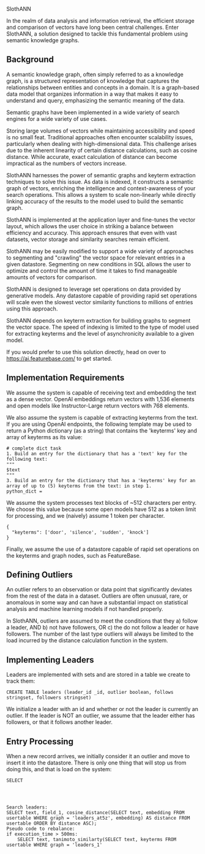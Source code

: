 SlothANN

In the realm of data analysis and information retrieval, the efficient storage and comparison of vectors have long been central challenges. Enter SlothANN, a solution designed to tackle this fundamental problem using semantic knowledge graphs.

## Background
A semantic knowledge graph, often simply referred to as a knowledge graph, is a structured representation of knowledge that captures the relationships between entities and concepts in a domain. It is a graph-based data model that organizes information in a way that makes it easy to understand and query, emphasizing the semantic meaning of the data.

Semantic graphs have been implemented in a wide variety of search engines for a wide variety of use cases.

Storing large volumes of vectors while maintaining accessibility and speed is no small feat. Traditional approaches often encounter scalability issues, particularly when dealing with high-dimensional data. This challenge arises due to the inherent linearity of certain distance calculations, such as cosine distance. While accurate, exact calculation of distance can become impractical as the numbers of vectors increase.

SlothANN harnesses the power of semantic graphs and keyterm extraction techniques to solve this issue. As data is indexed, it constructs a semantic graph of vectors, enriching the intelligence and context-awareness of your search operations. This allows a system to scale non-linearly while directly linking accuracy of the results to the model used to build the semantic graph.

SlothANN is implemented at the application layer and fine-tunes the vector layout, which allows the user choice in striking a balance between efficiency and accuracy. This approach ensures that even with vast datasets, vector storage and similarity searches remain efficient.

SlothANN may be easily modified to support a wide variety of approaches to segmenting and "crawling" the vector space for relevant entries in a given datastore. Segmenting on new conditions in SQL allows the user to optimize and control the amount of time it takes to find manageable amounts of vectors for comparison.

SlothANN is designed to leverage set operations on data provided by generative models. Any datastore capable of providing rapid set operations will scale even the slowest vector similarity functions to millions of entries using this approach.

SlothANN depends on keyterm extraction for building graphs to segment the vector space. The speed of indexing is limited to the type of model used for extracting keyterms and the level of asynchronicity available to a given model.

If you would prefer to use this solution directly, head on over to https://ai.featurebase.com/ to get started.

## Implementation Requirements
We assume the system is capable of receiving text and embedding the text as a dense vector. OpenAI embeddings return vectors with 1,536 elements and open models like Instructor-Large return vectors with 768 elements.

We also assume the system is capable of extracting keyterms from the text. If you are using OpenAI endpoints, the following template may be used to return a Python dictionary (as a string) that contains the 'keyterms' key and array of keyterms as its value:

```
# complete dict task
1. Build an entry for the dictionary that has a 'text' key for the following text:
"""
$text
"""
3. Build an entry for the dictionary that has a 'keyterms' key for an array of up to (5) keyterms from the text: in step 1.
python_dict =
```

We assume the system processes text blocks of ~512 characters per entry. We choose this value because some open models have 512 as a token limit for processing, and we (naively) assume 1 token per character.

```
{
  "keyterms": ['door', 'silence', 'sudden', 'knock']
}
```

Finally, we assume the use of a datastore capable of rapid set operations on the keyterms and graph nodes, such as FeatureBase.

## Defining Outliers
An outlier refers to an observation or data point that significantly deviates from the rest of the data in a dataset. Outliers are often unusual, rare, or anomalous in some way and can have a substantial impact on statistical analysis and machine learning models if not handled properly.

In SlothANN, outliers are assumed to meet the conditions that they a) follow a leader, AND b) not have followers, OR c) the do not follow a leader or have followers. The number of the last type outliers will always be limited to the load incurred by the distance calculation function in the system.

## Implementing Leaders 
Leaders are implemented with sets and are stored in a table we create to track them:

```
CREATE TABLE leaders (leader_id _id, outlier boolean, follows stringset, followers stringset)
```

We initialize a leader with an id and whether or not the leader is currently an outlier. If the leader is NOT an outlier, we assume that the leader either has followers, or that it follows another leader.

## Entry Processing
When a new record arrives, we initially consider it an outlier and move to insert it into the datastore. There is only one thing that will stop us from doing this, and that is load on the system:

```
SELECT 




Search leaders:
SELECT text, field_1, cosine_distance(SELECT text, embedding FROM usertable WHERE graph = 'leaders_at5z', embedding) AS distance FROM usertable ORDER BY distance ASC);
Pseudo code to rebalance:
if execution_time > 500ms:
    SELECT text, tanimoto_similarty(SELECT text, keyterms FROM usertable WHERE graph = 'leaders_1'